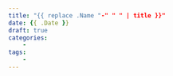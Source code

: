 ```yaml
---
title: "{{ replace .Name "-" " " | title }}"
date: {{ .Date }}
draft: true
categories:
    - 
tags:
    -
---
```



